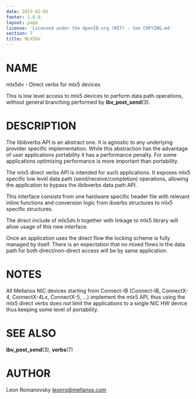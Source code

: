 ```yaml
---
date: 2017-02-02
footer: 1.0.0
layout: page
license: 'Licensed under the OpenIB.org (MIT) - See COPYING.md'
section: 7
title: MLX5DV
---
```


# NAME

mlx5dv - Direct verbs for mlx5 devices

This is low level access to mlx5 devices to perform data path operations,
without general branching performed by **ibv_post_send**(3).

# DESCRIPTION

The libibverbs API is an abstract one. It is agnostic to any underlying
provider specific implementation. While this abstraction has the advantage of
user applications portability it has a performance penalty. For some
applications optimizing performance is more important than portability.

The mlx5 direct verbs API is intended for such applications. It exposes mlx5
specific low level data path (send/receive/completion) operations, allowing
the application to bypass the libibverbs data path API.

This interface consists from one hardware specific header file with relevant
inline functions and conversion logic from ibverbs structures to mlx5 specific
structures.

The direct include of mlx5dv.h together with linkage to mlx5 library will
allow usage of this new interface.

Once an application uses the direct flow the locking scheme is fully managed
by itself. There is an expectation that no mixed flows in the data path for
both direct/non-direct access will be by same application.

# NOTES

All Mellanox NIC devices starting from Connect-IB (Connect-IB, ConnectX-4,
ConnectX-4Lx, ConnectX-5, ...) implement the mlx5 API, thus using the mlx5
direct verbs does not limit the applications to a single NIC HW device thus
keeping some level of portability.

# SEE ALSO

**ibv_post_send**(3),
**verbs**(7)

# AUTHOR

Leon Romanovsky <leonro@mellanox.com>
